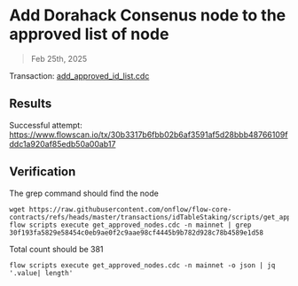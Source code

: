 # Add Dorahack Consenus node to the approved list of node

> Feb 25th, 2025

Transaction: [add_approved_id_list.cdc](../../../../templates/add_approved_id_list.cdc)

## Results

Successful attempt: https://www.flowscan.io/tx/30b3317b6fbb02b6af3591af5d28bbb48766109fddc1a920af85edb50a00ab17

## Verification

The grep command should find the node
```shell
wget https://raw.githubusercontent.com/onflow/flow-core-contracts/refs/heads/master/transactions/idTableStaking/scripts/get_approved_nodes.cdc
flow scripts execute get_approved_nodes.cdc -n mainnet | grep 30f193fa5829e58454c0eb9ae0f2c9aae98cf4445b9b782d928c78b4589e1d58
```

Total count should be 381
```shell
flow scripts execute get_approved_nodes.cdc -n mainnet -o json | jq '.value| length'
```